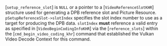 [`setup_reference_slot`] is `NULL` or a pointer to a
[`VideoReferenceSlotKHR`] structure used for generating a DPB
reference slot and Picture Resource.
`pSetupReferenceSlot->slotIndex` specifies the slot index number to
use as a target for producing the DPB data.
`slotIndex` **must**  reference a valid entry as specified in
[`VideoBeginCodingInfoKHR`] via the [`reference_slots`] within the
[`cmd_begin_video_coding_khr`] command that established the Vulkan Video
Decode Context for this command.